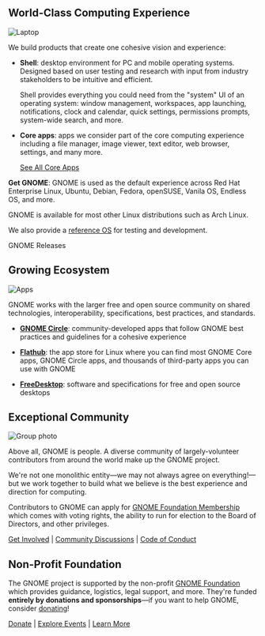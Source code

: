 ## World-Class Computing Experience

![Laptop](https://os.gnome.org/assets/laptop.png)

We build products that create one cohesive vision and experience:

- **Shell**: desktop environment for PC and mobile operating systems. Designed based on user testing and research with input from industry stakeholders to be intuitive and efficient.

   Shell provides everything you could need from the "system" UI of an operating system: window management, workspaces, app launching, notifications, clock and calendar, quick settings, permissions prompts, system-wide search, and more.

- **Core apps**: apps we consider part of the core computing experience including a file manager, image viewer, text editor, web browser, settings, and many more.

   [See All Core Apps](https://apps.gnome.org/#core)

**Get GNOME**: GNOME is used as the default experience across Red Hat Enterprise Linux, Ubuntu, Debian, Fedora, openSUSE, Vanila OS, Endless OS, and more. 

   GNOME is available for most other Linux distributions such as Arch Linux.

   We also provide a [reference OS](https://os.gnome.org) for testing and development.

GNOME Releases 

## Growing Ecosystem

![Apps](https://apps.gnome.org/assets/overview-illustration/boring.svg)

GNOME works with the larger free and open source community on shared technologies, interoperability, specifications, best practices, and standards.

- **[GNOME Circle](https://circle.gnome.org)**: community-developed apps that follow GNOME best practices and guidelines for a cohesive experience

- **[Flathub](https://flathub.org)**: the app store for Linux where you can find most GNOME Core apps, GNOME Circle apps, and thousands of third-party apps you can use with GNOME

- **[FreeDesktop](https://www.freedesktop.org)**: software and specifications for free and open source desktops

## Exceptional Community

![Group photo](https://www.gnome.org/wp-content/uploads/2023/02/GUADEC2019-group-1-jpg.webp)

Above all, GNOME is people. A diverse community of largely-volunteer contributors from around the world make up the GNOME project.

We're not one monolithic entity—we may not always agree on everything!—but we work together to build what we believe is the best experience and direction for computing.

Contributors to GNOME can apply for [GNOME Foundation Membership](https://foundation.gnome.org/membership/) which comes with voting rights, the ability to run for election to the Board of Directors, and other privileges.

[Get Involved](https://welcome.gnome.org) | [Community Discussions](https://discourse.gnome.org) | [Code of Conduct](https://conduct.gnome.org)

## Non-Profit Foundation

The GNOME project is supported by the non-profit [GNOME Foundation](https://foundation.gnome.org) which provides guidance, logistics, legal support, and more. They're funded **entirely by donations and sponsorships**—if you want to help GNOME, consider [donating](https://gnome.org/donate)!

[Donate](https://gnome.org/donate) | [Explore Events](https://events.gnome.org/) | [Learn More](https://foundation.gnome.org/)
